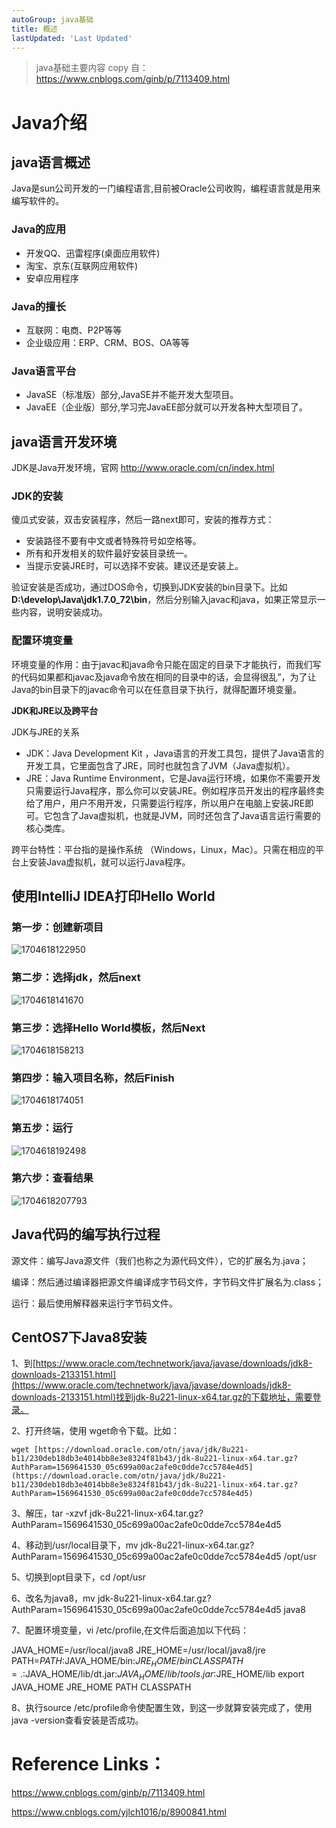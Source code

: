 ```yaml
---
autoGroup: java基础
title: 概述
lastUpdated: 'Last Updated'
---
```

> java基础主要内容 copy 自：https://www.cnblogs.com/ginb/p/7113409.html

# Java介绍

## **java**语言概述

Java是sun公司开发的一门编程语言,目前被Oracle公司收购，编程语言就是用来编写软件的。

### Java的应用

* 开发QQ、迅雷程序(桌面应用软件)
* 淘宝、京东(互联网应用软件)
* 安卓应用程序

### Java的擅长

* 互联网：电商、P2P等等
* 企业级应用：ERP、CRM、BOS、OA等等

### Java语言平台

* JavaSE（标准版）部分,JavaSE并不能开发大型项目。
* JavaEE（企业版）部分,学习完JavaEE部分就可以开发各种大型项目了。

## **java**语言开发环境

JDK是Java开发环境，官网 http://www.oracle.com/cn/index.html

### JDK的安装

傻瓜式安装，双击安装程序，然后一路next即可，安装的推荐方式：

* 安装路径不要有中文或者特殊符号如空格等。
* 所有和开发相关的软件最好安装目录统一。
* 当提示安装JRE时，可以选择不安装。建议还是安装上。

 验证安装是否成功，通过DOS命令，切换到JDK安装的bin目录下。比如 **D:\develop\Java\jdk1.**7**.0_72\bin**，然后分别输入javac和java，如果正常显示一些内容，说明安装成功。

### 配置环境变量

环境变量的作用：由于javac和java命令只能在固定的目录下才能执行，而我们写的代码如果都和javac及java命令放在相同的目录中的话，会显得很乱”，为了让Java的bin目录下的javac命令可以在任意目录下执行，就得配置环境变量。

**JDK和JRE以及跨平台**

JDK与JRE的关系

* JDK：Java Development Kit ，Java语言的开发工具包，提供了Java语言的开发工具，它里面包含了JRE，同时也就包含了JVM（Java虚拟机）。
* JRE：Java Runtime Environment，它是Java运行环境，如果你不需要开发只需要运行Java程序，那么你可以安装JRE。例如程序员开发出的程序最终卖给了用户，用户不用开发，只需要运行程序，所以用户在电脑上安装JRE即可。它包含了Java虚拟机，也就是JVM，同时还包含了Java语言运行需要的核心类库。

跨平台特性：平台指的是操作系统 （Windows，Linux，Mac）。只需在相应的平台上安装Java虚拟机，就可以运行Java程序。

## 使用IntelliJ IDEA打印Hello World

### 第一步：创建新项目

![1704618122950](images/1704618122950.png)

### 第二步：选择jdk，然后next

![1704618141670](images/1704618141670.png)

### 第三步：选择Hello World模板，然后Next

![1704618158213](images/1704618158213.png)

### 第四步：输入项目名称，然后Finish

![1704618174051](images/1704618174051.png)

### 第五步：运行

![1704618192498](images/1704618192498.png)

### 第六步：查看结果

![1704618207793](images/1704618207793.png)

## Java代码的编写执行过程

源文件：编写Java源文件（我们也称之为源代码文件），它的扩展名为.java；

编译：然后通过编译器把源文件编译成字节码文件，字节码文件扩展名为.class；

运行：最后使用解释器来运行字节码文件。

## CentOS7下Java8安装

1、到[https://www.oracle.com/technetwork/java/javase/downloads/jdk8-downloads-2133151.html](https://www.oracle.com/technetwork/java/javase/downloads/jdk8-downloads-2133151.html)找到jdk-8u221-linux-x64.tar.gz的下载地址，需要登录。

2、打开终端，使用 wget命令下载。比如：

```
wget [https://download.oracle.com/otn/java/jdk/8u221-b11/230deb18db3e4014bb8e3e8324f81b43/jdk-8u221-linux-x64.tar.gz?AuthParam=1569641530_05c699a00ac2afe0c0dde7cc5784e4d5](https://download.oracle.com/otn/java/jdk/8u221-b11/230deb18db3e4014bb8e3e8324f81b43/jdk-8u221-linux-x64.tar.gz?AuthParam=1569641530_05c699a00ac2afe0c0dde7cc5784e4d5)
```

3、解压，tar -xzvf jdk-8u221-linux-x64.tar.gz?AuthParam=1569641530_05c699a00ac2afe0c0dde7cc5784e4d5

4、移动到/usr/local目录下，mv jdk-8u221-linux-x64.tar.gz?AuthParam=1569641530_05c699a00ac2afe0c0dde7cc5784e4d5 /opt/usr

5、切换到opt目录下，cd /opt/usr

6、改名为java8，mv jdk-8u221-linux-x64.tar.gz?AuthParam=1569641530_05c699a00ac2afe0c0dde7cc5784e4d5 java8

7、配置环境变量，vi /etc/profile,在文件后面追加以下代码：

JAVA_HOME=/usr/local/java8
JRE_HOME=/usr/local/java8/jre
PATH=$PATH:$JAVA_HOME/bin:$JRE_HOME/bin
CLASSPATH=.:$JAVA_HOME/lib/dt.jar:$JAVA_HOME/lib/tools.jar:$JRE_HOME/lib
export JAVA_HOME JRE_HOME PATH CLASSPATH

8、执行source /etc/profile命令使配置生效，到这一步就算安装完成了，使用java -version查看安装是否成功。

# Reference Links：

https://www.cnblogs.com/ginb/p/7113409.html

https://www.cnblogs.com/yjlch1016/p/8900841.html
